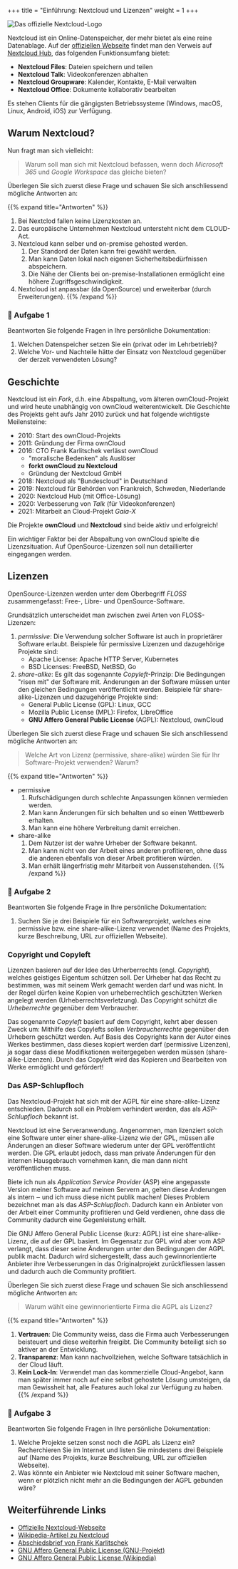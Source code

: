 +++
title = "Einführung: Nextcloud und Lizenzen"
weight = 1
+++

![Das offizielle Nextcloud-Logo](/img/nextcloud-logo.png)

Nextcloud ist ein Online-Datenspeicher, der mehr bietet als eine reine
Datenablage. Auf der [offiziellen Webseite](https://nextcloud.com/) findet man
den Verweis auf [Nextcloud Hub](https://nextcloud.com/hub/), das folgenden
Funktionsumfang bietet:

- **Nextcloud Files**: Dateien speichern und teilen
- **Nextcloud Talk**: Videokonferenzen abhalten
- **Nextcloud Groupware**: Kalender, Kontakte, E-Mail verwalten
- **Nextcloud Office**: Dokumente kollaborativ bearbeiten

Es stehen Clients für die gängigsten Betriebssysteme (Windows, macOS, Linux,
Android, iOS) zur Verfügung.

## Warum Nextcloud?

Nun fragt man sich vielleicht:

> Warum soll man sich mit Nextcloud befassen, wenn doch _Microsoft 365_ und
> _Google Workspace_ das gleiche bieten?

Überlegen Sie sich zuerst diese Frage und schauen Sie sich anschliessend mögliche Antworten an:

{{% expand title="Antworten" %}}
1. Bei Nextclod fallen keine Lizenzkosten an.
2. Das europäische Unternehmen Nextcloud untersteht nicht dem CLOUD-Act.
3. Nextcloud kann selber und on-premise gehosted werden.
    1. Der Standord der Daten kann frei gewählt werden.
    2. Man kann Daten lokal nach eigenen Sicherheitsbedürfnissen abspeichern.
    3. Die Nähe der Clients bei on-premise-Installationen ermöglicht eine höhere
       Zugriffsgeschwindigkeit.
4. Nextcloud ist anpassbar (da OpenSource) und erweiterbar (durch Erweiterungen).
{{% /expand %}}

### :briefcase: Aufgabe 1

Beantworten Sie folgende Fragen in Ihre persönliche Dokumentation:

1. Welchen Datenspeicher setzen Sie ein (privat oder im Lehrbetrieb)?
2. Welche Vor- und Nachteile hätte der Einsatz von Nextcloud gegenüber der derzeit verwendeten Lösung?

## Geschichte

Nextcloud ist ein _Fork_, d.h. eine Abspaltung, vom älteren ownCloud-Projekt und
wird heute unabhängig von ownCloud weiterentwickelt. Die Geschichte des Projekts
geht aufs Jahr 2010 zurück und hat folgende wichtigste Meilensteine:

- 2010: Start des ownCloud-Projekts
- 2011: Gründung der Firma ownCloud
- 2016: CTO Frank Karlitschek verlässt ownCloud
    - "moralische Bedenken" als Auslöser
    - **forkt ownCloud zu Nextcloud**
    - Gründung der Nextcloud GmbH
- 2018: Nextcloud als "Bundescloud" in Deutschland
- 2019: Nextcloud für Behörden von Frankreich, Schweden, Niederlande
- 2020: Nextcloud Hub (mit Office-Lösung)
- 2020: Verbesserung von _Talk_ (für Videokonferenzen)
- 2021: Mitarbeit an Cloud-Projekt _Gaia-X_

Die Projekte **ownCloud** und **Nextcloud** sind beide aktiv und erfolgreich!

Ein wichtiger Faktor bei der Abspaltung von ownCloud spielte die
Lizenzsituation. Auf OpenSource-Lizenzen soll nun detaillierter eingegangen
werden.

## Lizenzen

OpenSource-Lizenzen werden unter dem Oberbegriff _FLOSS_ zusammengefasst: Free-,
Libre- und OpenSource-Software.

Grundsätzlich unterscheidet man zwischen zwei Arten von FLOSS-Lizenzen:

1. _permissive_: Die Verwendung solcher Software ist auch in proprietärer
   Software erlaubt. Beispiele für permissive Lizenzen und dazugehörige Projekte
   sind:
    - Apache License: Apache HTTP Server, Kubernetes
    - BSD Licenses: FreeBSD, NetBSD, Go
2. _share-alike_:  Es gilt das sogenannte _Copyleft_-Prinzip: Die Bedingungen
   "risen mit" der Software mit. Änderungen an der Software müssen unter den
   gleichen Bedingungen veröffentlicht werden. Beispiele für
   share-alike-Lizenzen und dazugehörige Projekte sind:
    - General Public License (GPL): Linux, GCC
    - Mozilla Public License (MPL): Firefox, LibreOffice
    - **GNU Affero General Public License** (AGPL): Nextcloud, ownCloud

Überlegen Sie sich zuerst diese Frage und schauen Sie sich anschliessend mögliche Antworten an:

> Welche Art von Lizenz (permissive, share-alike) würden Sie für Ihr
> Software-Projekt verwenden? Warum?

{{% expand title="Antworten" %}}
- permissive
    1. Rufschädigungen durch schlechte Anpassungen können vermieden werden.
    2. Man kann Änderungen für sich behalten und so einen Wettbewerb erhalten.
    3. Man kann eine höhere Verbreitung damit erreichen.
- share-alike
    1. Dem Nutzer ist der wahre Urheber der Software bekannt.
    2. Man kann nicht von der Arbeit eines anderen profitieren, ohne dass die
       anderen ebenfalls von dieser Arbeit profitieren würden.
    3. Man erhält längerfristig mehr Mitarbeit von Aussenstehenden.
{{% /expand %}}

### :briefcase: Aufgabe 2

Beantworten Sie folgende Frage in Ihre persönliche Dokumentation:

1. Suchen Sie je drei Beispiele für ein Softwareprojekt, welches eine permissive bzw. eine share-alike-Lizenz verwendet (Name des Projekts, kurze Beschreibung, URL zur offiziellen Webseite).

### Copyright und Copyleft

Lizenzen basieren auf der Idee des Urherberrechts (engl. _Copyright_), welches
geistiges Eigentum schútzen soll. Der Urheber hat das Recht zu bestimmen, was
mit seinem Werk gemacht werden darf und was nicht. In der Regel dürfen keine
Kopien von urheberrechtlich geschützten Werken angelegt werden
(Urheberrechtsverletzung). Das Copyright schützt die _Urheberrechte_ gegenüber
dem Verbraucher.

Das sogenannte _Copyleft_ basiert auf dem Copyright, kehrt aber dessen Zweck um:
Mithilfe des Copylefts sollen _Verbraucherrechte_ gegenüber den Urhebern
geschützt werden. Auf Basis des Copyrights kann der Autor eines Werkes
bestimmen, dass dieses kopiert werden darf (permissive Lizenzen), ja sogar dass
diese Modifikationen weitergegeben werden müssen (share-alike-Lizenzen). Durch
das Copyleft wird das Kopieren und Bearbeiten von Werke ermöglicht und
gefördert!

### Das ASP-Schlupfloch

Das Nextcloud-Projekt hat sich mit der AGPL für eine share-alike-Lizenz
entschieden. Dadurch soll ein Problem verhindert werden, das als
_ASP-Schlupfloch_ bekannt ist.

Nextcloud ist eine Serveranwendung. Angenommen, man lizenziert solch eine
Software unter einer share-alike-Lizenz wie der GPL, müssen alle Änderungen an
dieser Software wiederum unter der GPL veröffentlicht werden. Die GPL erlaubt
jedoch, dass man private Änderungen für den internen Hausgebrauch vornehmen
kann, die man dann nicht veröffentlichen muss.

Biete ich nun als _Application Service Provider_ (ASP) eine angepasste Version
meiner Software auf meinen Servern an, gelten diese Änderungen als intern ‒ und
ich muss diese nicht publik machen! Dieses Problem bezeichnet man als das
_ASP-Schlupfloch_. Dadurch kann ein Anbieter von der Arbeit einer Community
profitieren und Geld verdienen, ohne dass die Community dadurch eine
Gegenleistung erhält.

Die GNU Affero General Public License (kurz: AGPL) ist eine share-alike-Lizenz,
die auf der GPL basiert. Im Gegensatz zur GPL wird aber vom ASP verlangt, dass
dieser seine Änderungen unter den Bedingungen der AGPL publik macht. Dadurch
wird sichergestellt, dass auch gewinnorientierte Anbieter ihre Verbesserungen in
das Originalprojekt zurückfliessen lassen und dadurch auch die Community
profitiert.

Überlegen Sie sich zuerst diese Frage und schauen Sie sich anschliessend mögliche Antworten an:

> Warum wählt eine gewinnorientierte Firma die AGPL als Lizenz?

{{% expand title="Antworten" %}}
1. **Vertrauen**: Die Community weiss, dass die Firma auch Verbesserungen
   beisteuert und diese weiterhin freigibt. Die Community beteiligt sich so
   aktiver an der Entwicklung.
2. **Transparenz**: Man kann nachvollziehen, welche Software tatsächlich in der
   Cloud läuft.
3. **Kein Lock-In**: Verwendet man das kommerzielle Cloud-Angebot, kann man
   später immer noch auf eine selbst gehostete Lösung umsteigen, da man
   Gewissheit hat, alle Features auch lokal zur Verfügung zu haben.
{{% /expand %}}

### :briefcase: Aufgabe 3

Beantworten Sie folgende Fragen in Ihre persönliche Dokumentation:

1. Welche Projekte setzen sonst noch die AGPL als Lizenz ein? Recherchieren Sie im Internet und listen Sie mindestens drei Beispiele auf (Name des Projekts, kurze Beschreibung, URL zur offiziellen Webseite).
2. Was könnte ein Anbieter wie Nextcloud mit seiner Software machen, wenn er plötzlich nicht mehr an die Bedingungen der AGPL gebunden wäre?

## Weiterführende Links

- [Offizielle Nextcloud-Webseite](https://nextcloud.com/)
- [Wikipedia-Artikel zu Nextcloud](https://de.wikipedia.org/wiki/Nextcloud)
- [Abschiedsbrief von Frank
  Karlitschek](https://karlitschek.de/2016/04/big-changes-i-am-leaving-owncloud-inc-today/)
- [GNU Affero General Public License (GNU-Projekt)](https://www.gnu.org/licenses/agpl-3.0.de.html)
- [GNU Affero General Public License (Wikipedia)](https://de.wikipedia.org/wiki/GNU_Affero_General_Public_License)